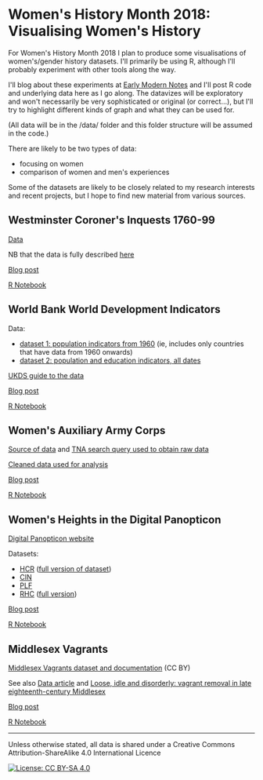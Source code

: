 # Women's History Month 2018: Visualising Women's History

For Women's History Month 2018 I plan to produce some visualisations of women's/gender history datasets. I'll primarily be using R, although I'll probably experiment with other tools along the way. 

I'll blog about these experiments at [Early Modern Notes](https://earlymodernnotes.wordpress.com) and I'll post R code and underlying data here as I go along. The datavizes will be exploratory and won't necessarily be very sophisticated or original (or correct...), but I'll try to highlight different kinds of graph and what they can be used for.

(All data will be in the /data/ folder and this folder structure will be assumed in the code.)

There are likely to be two types of data:
* focusing on women
* comparison of women and men's experiences

Some of the datasets are likely to be closely related to my research interests and recent projects, but I hope to find new material from various sources.

Westminster Coroner's Inquests 1760-99
----------------

[Data](data/wa_coroners_inquests_v1-1.tsv)

NB that the data is fully described [here](https://github.com/sharonhoward/londonlives/tree/master/coroners_inquests)

[Blog post](https://earlymodernnotes.wordpress.com/2018/03/02/whm18-westminste…inquests-1760-99/) 

[R Notebook](whm2018_westminster_coroners_inquests.Rmd) 


World Bank World Development Indicators
-------------------------

Data:

* [dataset 1: population indicators from 1960](data/wbsp_1960_20180306.csv) (ie, includes only countries that have data from 1960 onwards)
* [dataset 2: population and education indicators, all dates](data/wbspse_alldates_20180306.csv)

[UKDS guide to the data](https://www.ukdataservice.ac.uk/use-data/guides/dataset/development-indicators)

[Blog post](https://earlymodernnotes.wordpress.com/2018/03/08/international-womens-day-2018-women-in-the-world-bank-data/)

[R Notebook](worldbank_women.Rmd)


Women's Auxiliary Army Corps
----------------------

[Source of data](http://discovery.nationalarchives.gov.uk/details/r/C15099) and [TNA search query used to obtain raw data](http://discovery.nationalarchives.gov.uk/results/r?_cr=wo398&_dss=range&_l=6%7C7&_ro=any&_hb=tna&_st=adv)

[Cleaned data used for analysis](data/tna_wo398_20180303.tsv)

[Blog post](https://earlymodernnotes.wordpress.com/2018/03/12/whm18-womens-army-auxiliary-corps/)

[R Notebook](waac.Rmd)


Women's Heights in the Digital Panopticon
------------

[Digital Panopticon website](https://www.digitalpanopticon.org)

Datasets:

* [HCR](data/hcr_heights_20180316.csv) ([full version of dataset](https://figshare.com/articles/_/5688700))
* [CIN](data/cin_heights_20180314.csv)
* [PLF](data/plf_heights_20180314.csv)
* [RHC](data/rhc_heights_20180316.csv) ([full version](https://figshare.com/articles/_/5697994))

[Blog post](https://earlymodernnotes.wordpress.com/2018/03/17/whm18-womens-heights-in-the-digital-panopticon/)

[R Notebook](womens_heights.Rmd)


Middlesex Vagrants
--------------

[Middlesex Vagrants dataset and documentation](https://zenodo.org/record/31026#.Wr5ZHf8ZKHq) (CC BY)

See also [Data article](https://openhumanitiesdata.metajnl.com/articles/10.5334/johd.1/) and [Loose, idle and disorderly: vagrant removal in late eighteenth-century Middlesex](http://sro.sussex.ac.uk/51704/)

[Blog post](https://earlymodernnotes.wordpress.com/2018/03/30/whm18-middlesex-vagrants-in-the-18th-century/)

[R Notebook](mv.Rmd)

--------

Unless otherwise stated, all data is shared under a Creative Commons Attribution-ShareAlike 4.0 International Licence

[![License: CC BY-SA 4.0](https://licensebuttons.net/l/by-sa/4.0/80x15.png)](http://creativecommons.org/licenses/by-sa/4.0/)
